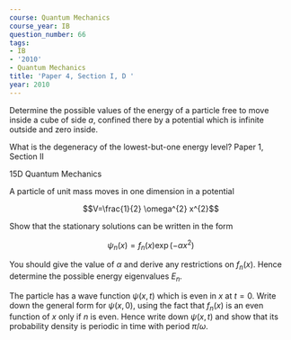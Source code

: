 ```yaml
---
course: Quantum Mechanics
course_year: IB
question_number: 66
tags:
- IB
- '2010'
- Quantum Mechanics
title: 'Paper 4, Section I, D '
year: 2010
---
```




Determine the possible values of the energy of a particle free to move inside a cube of side $a$, confined there by a potential which is infinite outside and zero inside.

What is the degeneracy of the lowest-but-one energy level? Paper 1, Section II

15D Quantum Mechanics

A particle of unit mass moves in one dimension in a potential

$$V=\frac{1}{2} \omega^{2} x^{2}$$

Show that the stationary solutions can be written in the form

$$\psi_{n}(x)=f_{n}(x) \exp \left(-\alpha x^{2}\right)$$

You should give the value of $\alpha$ and derive any restrictions on $f_{n}(x)$. Hence determine the possible energy eigenvalues $E_{n}$.

The particle has a wave function $\psi(x, t)$ which is even in $x$ at $t=0$. Write down the general form for $\psi(x, 0)$, using the fact that $f_{n}(x)$ is an even function of $x$ only if $n$ is even. Hence write down $\psi(x, t)$ and show that its probability density is periodic in time with period $\pi / \omega$.